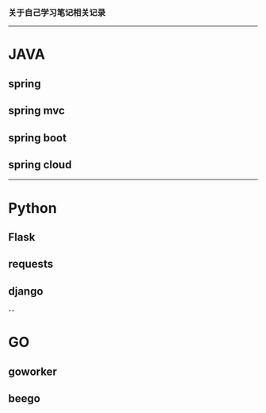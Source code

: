 ### 关于自己学习笔记相关记录

---
# JAVA
 
## spring 

## spring mvc

## spring boot

## spring cloud

---

# Python

## Flask

## requests

## django

-- 

# GO 

## goworker

## beego

